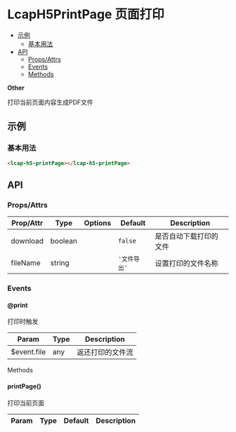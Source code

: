 <!-- 该 README.md 根据 api.yaml 和 docs/*.md 自动生成，为了方便在 GitHub 和 NPM 上查阅。如需修改，请查看源文件 -->

# LcapH5PrintPage 页面打印

- [示例](#示例)
    - [基本用法](#基本用法)
- [API]()
    - [Props/Attrs](#propsattrs)
    - [Events](#events)
    - [Methods](#methods)

**Other**

打印当前页面内容生成PDF文件

## 示例
### 基本用法

``` html
<lcap-h5-printPage></lcap-h5-printPage>
```

## API
### Props/Attrs

| Prop/Attr | Type | Options | Default | Description |
| --------- | ---- | ------- | ------- | ----------- |
| download | boolean |  | `false` | 是否自动下载打印的文件 |
| fileName | string |  | `'文件导出'` | 设置打印的文件名称 |

### Events

#### @print

打印时触发

| Param | Type | Description |
| ----- | ---- | ----------- |
| $event.file | any | 返还打印的文件流 |

Methods

#### printPage()

打印当前页面

| Param | Type | Default | Description |
| ----- | ---- | ------- | ----------- |

